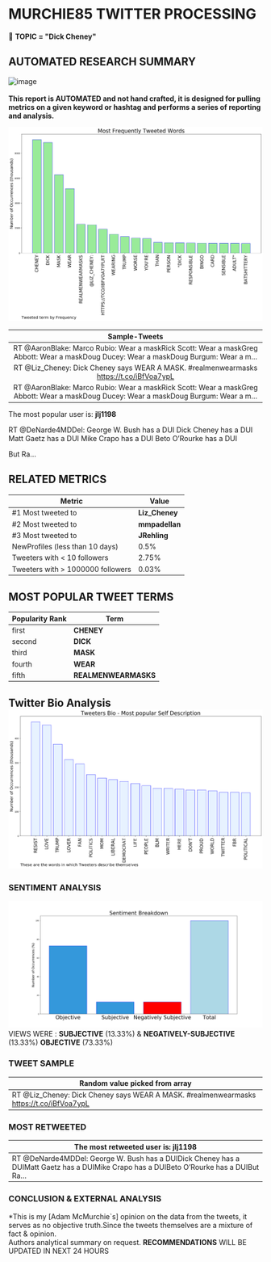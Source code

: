 # MURCHIE85 TWITTER PROCESSING 
&#x1F34E; **TOPIC = "Dick Cheney"**

## AUTOMATED RESEARCH SUMMARY

![image](https://marketingplatform.google.com/about/static/images/gmp/analytics-smb-benefit.jpg)
<br></br>
<b> This report is AUTOMATED and not hand crafted, it is designed for pulling metrics on a given keyword or hashtag and performs a series of reporting and analysis.</b>



![image](TWEETS.png)



|                **Sample-Tweets**        |
| :-------------: |
| RT @AaronBlake: Marco Rubio: Wear a maskRick Scott: Wear a maskGreg Abbott: Wear a maskDoug Ducey: Wear a maskDoug Burgum: Wear a m… |
| RT @Liz_Cheney: Dick Cheney says WEAR A MASK. #realmenwearmasks https://t.co/iBfVoa7ypL |
| RT @AaronBlake: Marco Rubio: Wear a maskRick Scott: Wear a maskGreg Abbott: Wear a maskDoug Ducey: Wear a maskDoug Burgum: Wear a m… |

The most popular user is: **jlj1198**
<div class="alert alert-block alert-danger"> RT @DeNarde4MDDel: George W. Bush has a DUI
Dick Cheney has a DUI
Matt Gaetz has a DUI
Mike Crapo has a DUI
Beto O’Rourke has a DUI

But Ra…</div>

## RELATED METRICS<br>
| Metric | Value |
| ------------- | ------------- |
| #1 Most tweeted to  | **Liz_Cheney** |
| #2 Most tweeted to  | **mmpadellan** |
| #3 Most tweeted to  | **JRehling** |
| NewProfiles (less than 10 days) | 0.5%  |
| Tweeters with < 10 followers  | 2.75%|
| Tweeters with > 1000000 followers  | 0.03%  |



## MOST POPULAR TWEET TERMS 


| Popularity Rank  | Term |
| ------------- | ------------- |
| first  | **CHENEY**  |
| second  | **DICK**  |
| third  | **MASK** |
| fourth  | **WEAR**  |
| fifth  | **REALMENWEARMASKS**  |


## Twitter Bio Analysis![image](BIO.png)
### SENTIMENT ANALYSIS
![image](sentiment.png)
VIEWS WERE : **SUBJECTIVE**  (13.33%) & **NEGATIVELY-SUBJECTIVE** (13.33%) **OBJECTIVE** (73.33%)

### TWEET SAMPLE 
| Random value picked from array |
| ------------- |
|RT @Liz_Cheney: Dick Cheney says WEAR A MASK. #realmenwearmasks https://t.co/iBfVoa7ypL |

### MOST RETWEETED 

| The most retweeted user is: **jlj1198**  |
| ------------- |
| RT @DeNarde4MDDel: George W. Bush has a DUIDick Cheney has a DUIMatt Gaetz has a DUIMike Crapo has a DUIBeto O’Rourke has a DUIBut Ra… |

### CONCLUSION & EXTERNAL ANALYSIS

*This is my [Adam McMurchie`s] opinion on the data from the tweets, it serves as no objective truth.Since the tweets themselves are a mixture of fact & opinion.<br>
Authors analytical summary on request.
**RECOMMENDATIONS** WILL BE UPDATED IN NEXT  24 HOURS <br>